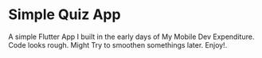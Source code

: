 # Simple Quiz App

A simple Flutter App I built in the early days of My Mobile Dev Expenditure.
Code looks rough. Might Try to smoothen somethings later.
Enjoy!.
